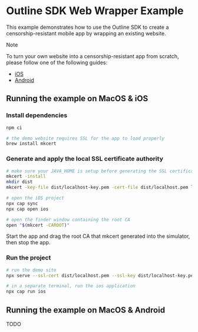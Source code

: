 # Outline SDK Web Wrapper Example

This example demonstrates how to use the Outline SDK to create a censorship-resistant mobile app by wrapping an existing website. 

> [!NOTE]
> To turn your own website into a censorship-resistant app from scratch, please follow one of the following guides:
> - [iOS](docs/ios.md)
> - [Android](docs/android.md)

## Running the example on MacOS & iOS

### Install dependencies

```sh
npm ci

# the demo website requires SSL for the app to load properly
brew install mkcert
```

### Generate and apply the local SSL certificate authority

```sh
# make sure your JAVA_HOME is setup before generating the SSL certificate
mkcert -install
mkdir dist
mkcert -key-file dist/localhost-key.pem -cert-file dist/localhost.pem localhost 10.0.2.2

# open the iOS project
npx cap sync
npx cap open ios

# open the finder window containing the root CA
open "$(mkcert -CAROOT)"
```

Start the app and drag the root CA that mkcert generated into the simulator, then stop the app.

### Run the project

```sh
# run the demo site
npx serve --ssl-cert dist/localhost.pem --ssl-key dist/localhost-key.pem www

# in a separate terminal, run the ios application
npx cap run ios
```

## Running the example on MacOS & Android

TODO